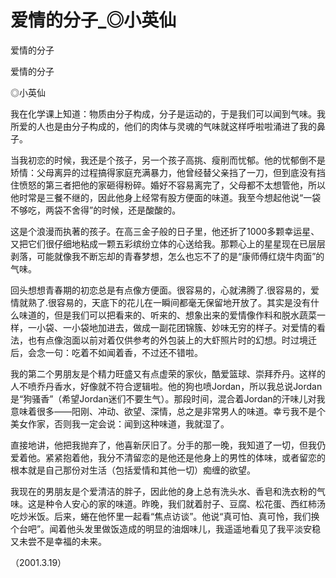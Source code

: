 # 爱情的分子_◎小英仙

爱情的分子

爱情的分子

◎小英仙

我在化学课上知道：物质由分子构成，分子是运动的，于是我们可以闻到气味。我所爱的人也是由分子构成的，他们的肉体与灵魂的气味就这样呼啦啦涌进了我的鼻子。

当我初恋的时候，我还是个孩子，另一个孩子高挑、瘦削而忧郁。他的忧郁倒不是矫情：父母离异的过程搞得家庭充满暴力，他曾经替父亲挡了一刀，但到底没有挡住愤怒的第三者把他的家砸得粉碎。婚好不容易离完了，父母都不太想管他，所以他时常是三餐不继的，因此他身上经常有股方便面的味道。我至今想起他说“一袋不够吃，两袋不舍得”的时候，还是酸酸的。

这是个浪漫而执著的孩子。在高三金子般的日子里，他还折了1000多颗幸运星、又把它们很仔细地粘成一颗五彩缤纷立体的心送给我。那颗心上的星星现在已层层剥落，可能就像我不断忘却的青春梦想，怎么也忘不了的是“康师傅红烧牛肉面”的气味。

回头想想青春期的初恋总是有点像方便面。很容易的，心就沸腾了.很容易的，爱情就熟了.很容易的，天底下的花儿在一瞬间都毫无保留地开放了。其实是没有什么味道的，但是我们可以把看来的、听来的、想象出来的爱情像作料和脱水蔬菜一样，一小袋、一小袋地加进去，做成一副花团锦簇、妙味无穷的样子。对爱情的看法，也有点像泡面以前对着仅供参考的外包装上的大虾照片时的幻想。时过境迁后，会念一句：吃着不如闻着香，不过还不错啦。

我的第二个男朋友是个精力旺盛又有点虚荣的家伙，酷爱篮球、崇拜乔丹。这样的人不喷乔丹香水，好像就不符合逻辑啦。他的狗也喷Jordan，所以我总说Jordan是“狗骚香”（希望Jordan迷们不要生气）。那段时间，混合着Jordan的汗味儿对我意味着很多——阳刚、冲动、欲望、深情，总之是非常男人的味道。幸亏我不是个美女作家，否则我一定会说：闻到这种味道，我就湿了。

直接地讲，他把我抛弃了，他喜新厌旧了。分手的那一晚，我知道了一切，但我仍爱着他。紧紧抱着他，我分不清留恋的是他还是他身上的男性的体味，或者留恋的根本就是自己那份对生活（包括爱情和其他一切）痴缠的欲望。

我现在的男朋友是个爱清洁的胖子，因此他的身上总有洗头水、香皂和洗衣粉的气味。这是种令人安心的家的味道。昨晚，我们就着肘子、豆腐、松花蛋、西红柿汤吃炒米饭。后来，蜷在他怀里一起看“焦点访谈”。他说“真可怕、真可怜，我们换个台吧”。闻着他头发里做饭造成的明显的油烟味儿，我遥遥地看见了我平淡安稳又未尝不是幸福的未来。

（2001.3.19）